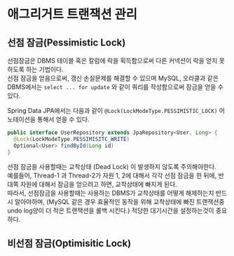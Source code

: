 # 애그리거트 트랜잭션 관리
## 선점 잠금(Pessimistic Lock)
선점잠금은 DBMS 테이블 혹은 칼럼에 락을 획득함으로써 다른 커넥션이 락을 얻지 못하도록 하는 기법이다.   
선점 잠금을 얻음으로써, 갱신 손실문제를 해결할 수 있으며 MySQL, 오라클과 같은 DBMS에서는 `select ... for update` 와 같이 쿼리를 작성함으로써 잠금을 얻을 수 있다.   
   
Spring Data JPA에서는 다음과 같이 `@Lock(LockModeType.PESSIMISTIC_LOCK)` 어노테이션을 통해서 얻을 수 있다.   
``` Java
public interface UserRepository extends JpaRepository<User, Long> {
  @Lock(LockModeType.PESSIMISITC_WRITE)
  Optional<User> findById(Long id)
}
```
   
선점 잠금을 사용할때는 교착상태 (Dead Lock) 이 발생하지 않도록 주의해야한다.   
예를들어, Thread-1 과 Thread-2가 자원 1, 2에 대해서 각각 선점 잠금을 한 뒤에, 반대쪽 자원에 대해서 잠금을 얻으려고 하면, 교착상태에 빠지게 된다.   
따라서, 선점잠금을 사용할때는 사용하는 DBMS가 교착상태를 어떻게 해제하는지 반드시 알아야하며, (MySQL 같은 경우 효율적인 동작을 위해 교착상태에 빠진 트랜잭션중 undo log양이 더 적은 트랜잭션을 롤백 시킨다.) 적당한 대기시간을 설정하는것이 중요하다.   

## 비선점 잠금(Optimisitic Lock)
